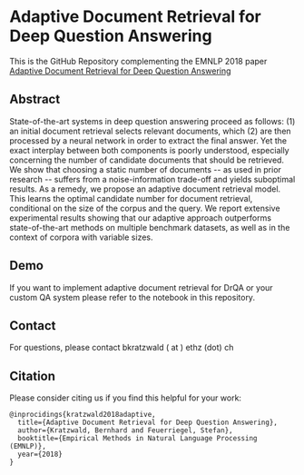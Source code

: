 # Adaptive Document Retrieval for Deep Question Answering
 This is the GitHub Repository complementing the EMNLP 2018 paper [Adaptive Document Retrieval for Deep Question Answering](https://www.google.com)
 
## Abstract
State-of-the-art systems in deep question answering proceed as follows: (1) an initial document retrieval selects relevant documents, which (2) are then processed by a neural network in order to extract the final answer. Yet the exact interplay between both components is poorly understood, especially concerning the number of candidate documents that should be retrieved. We show that choosing a static number of documents -- as used in prior research -- suffers from a noise-information trade-off and yields suboptimal results. As a remedy, we propose an adaptive document retrieval model. This learns the optimal candidate number for document retrieval, conditional on the size of the corpus and the query. We report extensive experimental results showing that our adaptive approach outperforms state-of-the-art methods on multiple benchmark datasets, as well as in the context of corpora with variable sizes.
 
## Demo
If you want to implement adaptive document retrieval for DrQA or your custom QA system please refer to the notebook in this repository.

## Contact
For questions, please contact bkratzwald ( at ) ethz (dot) ch
 
## Citation
Please consider citing us if you find this helpful for your work:

```
@inprocidings{kratzwald2018adaptive, 
  title={Adaptive Document Retrieval for Deep Question Answering},
  author={Kratzwald, Bernhard and Feuerriegel, Stefan},
  booktitle={Empirical Methods in Natural Language Processing (EMNLP)},
  year={2018}
}
```

